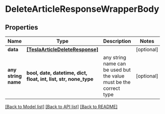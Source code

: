 # DeleteArticleResponseWrapperBody


## Properties
Name | Type | Description | Notes
------------ | ------------- | ------------- | -------------
**data** | [**[TeslaArticleDeleteResponse]**](TeslaArticleDeleteResponse.md) |  | [optional] 
**any string name** | **bool, date, datetime, dict, float, int, list, str, none_type** | any string name can be used but the value must be the correct type | [optional]

[[Back to Model list]](../README.md#documentation-for-models) [[Back to API list]](../README.md#documentation-for-api-endpoints) [[Back to README]](../README.md)


